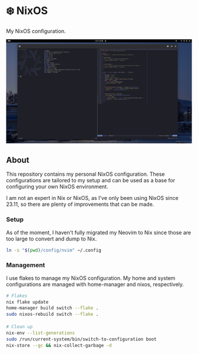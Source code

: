 # ❄️ NixOS

My NixOS configuration.

![preview](.github/images/preview.png)


## About

This repository contains my personal NixOS configuration. These configurations
are tailored to my setup and can be used as a base for configuring your own
NixOS environment.

I am not an expert in Nix or NixOS, as I've only been using NixOS since 23.11,
so there are plenty of improvements that can be made.


### Setup

As of the moment, I haven't fully migrated my Neovim to Nix since those
are too large to convert and dump to Nix.

```sh
ln -s "$(pwd)/config/nvim" ~/.config
```


### Management

I use flakes to manage my NixOS configuration. My home and system
configurations are managed with home-manager and nixos, respectively.

```bash
# Flakes
nix flake update
home-manager build switch --flake .
sudo nixos-rebuild switch --flake .

# Clean up
nix-env --list-generations
sudo /run/current-system/bin/switch-to-configuration boot
nix-store --gc && nix-collect-garbage -d
```
